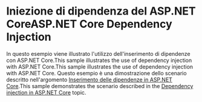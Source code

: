 # <a name="aspnet-core-dependency-injection"></a><span data-ttu-id="43203-101">Iniezione di dipendenza del ASP.NET Core</span><span class="sxs-lookup"><span data-stu-id="43203-101">ASP.NET Core Dependency Injection</span></span>

<span data-ttu-id="43203-102">In questo esempio viene illustrato l'utilizzo dell'inserimento di dipendenze con ASP.NET Core.This sample illustrates the use of dependency injection with ASP.NET Core.</span><span class="sxs-lookup"><span data-stu-id="43203-102">This sample illustrates the use of dependency injection with ASP.NET Core.</span></span> <span data-ttu-id="43203-103">Questo esempio è una dimostrazione dello scenario descritto nell'argomento [Inserimento delle dipendenze in ASP.NET Core](https://docs.microsoft.com/aspnet/core/fundamentals/dependency-injection).</span><span class="sxs-lookup"><span data-stu-id="43203-103">This sample demonstrates the scenario described in the [Dependency injection in ASP.NET Core](https://docs.microsoft.com/aspnet/core/fundamentals/dependency-injection) topic.</span></span>
